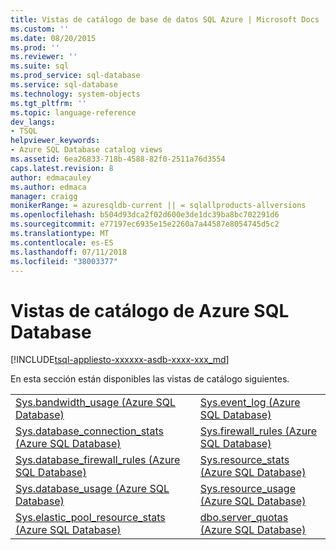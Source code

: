 ```yaml
---
title: Vistas de catálogo de base de datos SQL Azure | Microsoft Docs
ms.custom: ''
ms.date: 08/20/2015
ms.prod: ''
ms.reviewer: ''
ms.suite: sql
ms.prod_service: sql-database
ms.service: sql-database
ms.technology: system-objects
ms.tgt_pltfrm: ''
ms.topic: language-reference
dev_langs:
- TSQL
helpviewer_keywords:
- Azure SQL Database catalog views
ms.assetid: 6ea26833-718b-4588-82f0-2511a76d3554
caps.latest.revision: 8
author: edmacauley
ms.author: edmaca
manager: craigg
monikerRange: = azuresqldb-current || = sqlallproducts-allversions
ms.openlocfilehash: b504d93dca2f02d600e3de1dc39ba8bc702291d6
ms.sourcegitcommit: e77197ec6935e15e2260a7a44587e8054745d5c2
ms.translationtype: MT
ms.contentlocale: es-ES
ms.lasthandoff: 07/11/2018
ms.locfileid: "38003377"
---
```

# <a name="azure-sql-database-catalog-views"></a>Vistas de catálogo de Azure SQL Database
[!INCLUDE[tsql-appliesto-xxxxxx-asdb-xxxx-xxx_md](../../includes/tsql-appliesto-xxxxxx-asdb-xxxx-xxx-md.md)]

  En esta sección están disponibles las vistas de catálogo siguientes.  
  
|||  
|-|-|  
|[Sys.bandwidth_usage &#40;Azure SQL Database&#41;](../../relational-databases/system-catalog-views/sys-bandwidth-usage-azure-sql-database.md)|[Sys.event_log &#40;Azure SQL Database&#41;](../../relational-databases/system-catalog-views/sys-event-log-azure-sql-database.md)|  
|[Sys.database_connection_stats &#40;Azure SQL Database&#41;](../../relational-databases/system-catalog-views/sys-database-connection-stats-azure-sql-database.md)|[Sys.firewall_rules &#40;Azure SQL Database&#41;](../../relational-databases/system-catalog-views/sys-firewall-rules-azure-sql-database.md)|  
|[Sys.database_firewall_rules &#40;Azure SQL Database&#41;](../../relational-databases/system-catalog-views/sys-database-firewall-rules-azure-sql-database.md)|[Sys.resource_stats &#40;Azure SQL Database&#41;](../../relational-databases/system-catalog-views/sys-resource-stats-azure-sql-database.md)|  
|[Sys.database_usage &#40;Azure SQL Database&#41;](../../relational-databases/system-catalog-views/sys-database-usage-azure-sql-database.md)|[Sys.resource_usage &#40;Azure SQL Database&#41;](../../relational-databases/system-catalog-views/sys-resource-usage-azure-sql-database.md)|  
|[Sys.elastic_pool_resource_stats &#40;Azure SQL Database&#41;](../../relational-databases/system-catalog-views/sys-elastic-pool-resource-stats-azure-sql-database.md)|[dbo.server_quotas &#40;Azure SQL Database&#41;](../../relational-databases/system-catalog-views/dbo-server-quotas-azure-sql-database.md)|  
  
  
